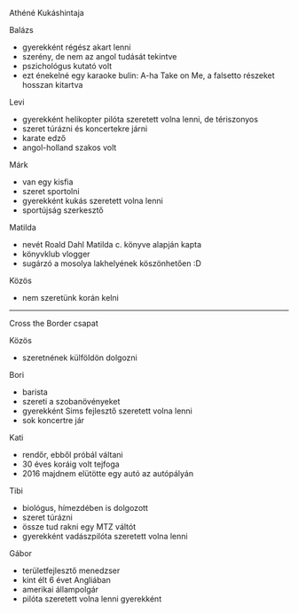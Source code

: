 Athéné Kukáshintaja

Balázs

- gyerekként régész akart lenni
- szerény, de nem az angol tudását tekintve
- pszichológus kutató volt
- ezt énekelné egy karaoke bulin: A-ha Take on Me, a falsetto részeket hosszan kitartva

Levi

- gyerekként helikopter pilóta szeretett volna lenni, de tériszonyos
- szeret túrázni és koncertekre járni
- karate edző
- angol-holland szakos volt

Márk

- van egy kisfia
- szeret sportolni
- gyerekként kukás szeretett volna lenni
- sportújság szerkesztő

Matilda

- nevét Roald Dahl Matilda c. könyve alapján kapta
- könyvklub vlogger
- sugárzó a mosolya lakhelyének köszönhetően :D

Közös

- nem szeretünk korán kelni

---

Cross the Border csapat

Közös

- szeretnének külföldön dolgozni

Bori

- barista
- szereti a szobanövényeket
- gyerekként Sims fejlesztő szeretett volna lenni
- sok koncertre jár

Kati

- rendőr, ebből próbál váltani
- 30 éves koráig volt tejfoga
- 2016 majdnem elütötte egy autó az autópályán

Tibi

- biológus, hímezdében is dolgozott
- szeret túrázni
- össze tud rakni egy MTZ váltót
- gyerekként vadászpilóta szeretett volna lenni

Gábor

- területfejlesztő menedzser
- kint élt 6 évet Angliában
- amerikai állampolgár
- pilóta szeretett volna lenni gyerekként
